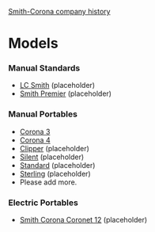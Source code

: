 <!-- TITLE: Corona -->
<!-- SUBTITLE: Add a quick summary of Corona --> 

[Smith-Corona company history](/history/corona)
# Models
### Manual Standards
* [LC Smith](/models/lc-smith) (placeholder)
* [Smith Premier](/models/smith-premier) (placeholder)

### Manual Portables
* [Corona 3](/models/corona/3)
* [Corona 4](/models/corona/4)
* [Clipper](/models/corona/clipper) (placeholder)
* [Silent](/models/corona/silent) (placeholder)
* [Standard](/models/corona/standard) (placeholder)
* [Sterling](/models/corona/sterling) (placeholder)
* Please add more.

### Electric Portables
* [Smith Corona Coronet 12](/models/Coronet12) (placeholder)
